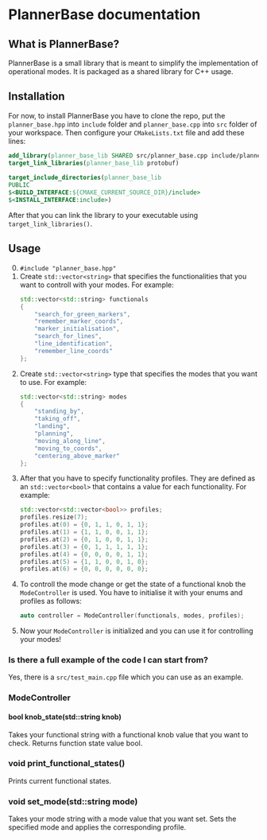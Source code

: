 # PlannerBase documentation

## What is PlannerBase?

PlannerBase is a small library that is meant to simplify the implementation of operational modes. It is packaged as a shared library for C++ usage.

## Installation

For now, to install PlannerBase you have to clone the repo, put the `planner_base.hpp` into `include` folder  and `planner_base.cpp` into `src` folder of your workspace. Then configure your `CMakeLists.txt` file and add these lines:

```CMake
add_library(planner_base_lib SHARED src/planner_base.cpp include/planner_base.hpp)
target_link_libraries(planner_base_lib protobuf)
  
target_include_directories(planner_base_lib
PUBLIC
$<BUILD_INTERFACE:${CMAKE_CURRENT_SOURCE_DIR}/include>
$<INSTALL_INTERFACE:include>)
```

After that you can link the library to your executable using `target_link_libraries()`.

## Usage
0. `#include "planner_base.hpp"`
1. Create `std::vector<string>` that specifies the functionalities that you want to controll with your modes. For example:
	```cpp
    std::vector<std::string> functionals
    {
        "search_for_green_markers",
        "remember_marker_coords",
        "marker_initialisation",
        "search_for_lines",
        "line_identification",
        "remember_line_coords"
    };

	```
2. Create `std::vector<string>` type that specifies the modes that you want to use. For example:
	```cpp
    std::vector<std::string> modes
    {
        "standing_by",
        "taking_off",
        "landing",
        "planning",
        "moving_along_line",
        "moving_to_coords",
        "centering_above_marker"
    };
	```
3. After that you have to specify functionality profiles. They are defined as an `std::vector<bool>` that contains a value for each functionality.  For example:
	```cpp
    std::vector<std::vector<bool>> profiles;
    profiles.resize(7);
    profiles.at(0) = {0, 1, 1, 0, 1, 1};
    profiles.at(1) = {1, 1, 0, 0, 1, 1};
    profiles.at(2) = {0, 1, 0, 0, 1, 1};
    profiles.at(3) = {0, 1, 1, 1, 1, 1};
    profiles.at(4) = {0, 0, 0, 0, 1, 1};
    profiles.at(5) = {1, 1, 0, 0, 1, 0};
    profiles.at(6) = {0, 0, 0, 0, 0, 0};
	```
4. To controll the mode change or get the state of a functional knob the `ModeController` is used. You have to initialise it with your enums and profiles as follows:
	```cpp
    auto controller = ModeController(functionals, modes, profiles);
	```
5. Now your `ModeController` is initialized and you can use it for controlling your modes!

### Is there a full example of the code I can start from?

Yes, there is a `src/test_main.cpp` file which you can use as an example.

### ModeController

#### bool knob_state(std::string knob)

Takes your functional string with a functional knob value that you want to check. Returns function state value bool.

### void print_functional_states()

Prints current functional states.

### void set_mode(std::string mode)

Takes your mode string with a mode value that you want set. Sets the specified mode and applies the corresponding profile.
